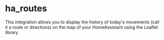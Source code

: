 # ha_routes
This integration allows you to display the history of today's movements (call it a route or directions) on the map of your HomeAssistant using the Leaflet library
